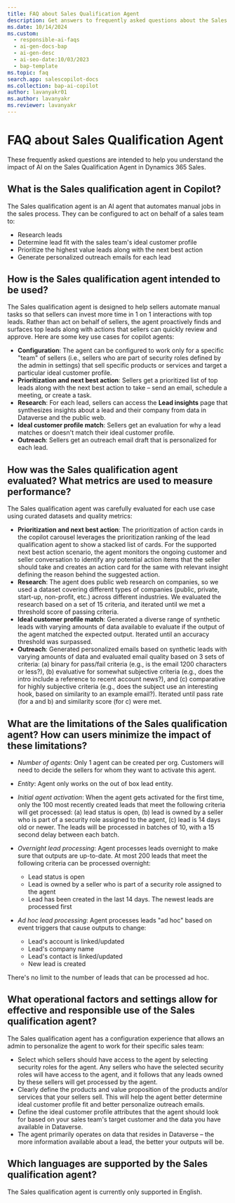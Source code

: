 ```yaml
---
title: FAQ about Sales Qualification Agent
description: Get answers to frequently asked questions about the Sales Qualification Agent in Dynamics 365 Sales, which helps sellers qualify leads and improve sales outcomes.
ms.date: 10/14/2024
ms.custom:
  - responsible-ai-faqs
  - ai-gen-docs-bap
  - ai-gen-desc
  - ai-seo-date:10/03/2023
  - bap-template
ms.topic: faq
search.app: salescopilot-docs
ms.collection: bap-ai-copilot
author: lavanyakr01
ms.author: lavanyakr
ms.reviewer: lavanyakr
---
```


# FAQ about Sales Qualification Agent

These frequently asked questions are intended to help you understand the impact of AI on the Sales Qualification Agent in Dynamics 365 Sales.

## What is the Sales qualification agent in Copilot?

The Sales qualification agent is an AI agent that automates manual jobs in the sales process. They can be configured to act on behalf of a sales team to:

- Research leads
- Determine lead fit with the sales team's ideal customer profile
- Prioritize the highest value leads along with the next best action
- Generate personalized outreach emails for each lead

## How is the Sales qualification agent intended to be used?

The Sales qualification agent is designed to help sellers automate manual tasks so that sellers can invest more time in 1 on 1 interactions with top leads. Rather than act on behalf of sellers, the agent proactively finds and surfaces top leads along with actions that sellers can quickly review and approve. Here are some key use cases for copilot agents:

- **Configuration**: The agent can be configured to work only for a specific "team" of sellers (i.e., sellers who are part of security roles defined by the admin in settings) that sell specific products or services and target a particular ideal customer profile.
- **Prioritization and next best action**: Sellers get a prioritized list of top leads along with the next best action to take – send an email, schedule a meeting, or create a task.
- **Research**: For each lead, sellers can access the **Lead insights** page that synthesizes insights about a lead and their company from data in Dataverse and the public web.
- **Ideal customer profile match**: Sellers get an evaluation for why a lead matches or doesn't match their ideal customer profile.
- **Outreach**: Sellers get an outreach email draft that is personalized for each lead.

## How was the Sales qualification agent evaluated? What metrics are used to measure performance?

The Sales qualification agent was carefully evaluated for each use case using curated datasets and quality metrics:

- **Prioritization and next best action**: The prioritization of action cards in the copilot carousel leverages the prioritization ranking of the lead qualification agent to show a stacked list of cards. For the supported next best action scenario, the agent monitors the ongoing customer and seller conversation to identify any potential action items that the seller should take and creates an action card for the same with relevant insight defining the reason behind the suggested action.
- **Research**: The agent does public web research on companies, so we used a dataset covering different types of companies (public, private, start-up, non-profit, etc.) across different industries. We evaluated the research based on a set of 15 criteria, and iterated until we met a threshold score of passing criteria.
- **Ideal customer profile match**: Generated a diverse range of synthetic leads with varying amounts of data available to evaluate if the output of the agent matched the expected output. Iterated until an accuracy threshold was surpassed.
- **Outreach**: Generated personalized emails based on synthetic leads with varying amounts of data and evaluated email quality based on 3 sets of criteria: (a) binary for pass/fail criteria (e.g., is the email 1200 characters or less?), (b) evaluative for somewhat subjective criteria (e.g., does the intro include a reference to recent account news?), and (c) comparative for highly subjective criteria (e.g., does the subject use an interesting hook, based on similarity to an example email?). Iterated until pass rate (for a and b) and similarity score (for c) were met.

## What are the limitations of the Sales qualification agent? How can users minimize the impact of these limitations?

- *Number of agents*: Only 1 agent can be created per org. Customers will need to decide the sellers for whom they want to activate this agent.
- *Entity*: Agent only works on the out of box lead entity.
- *Initial agent activation*: When the agent gets activated for the first time, only the 100 most recently created leads that meet the following criteria will get processed: (a) lead status is open, (b) lead is owned by a seller who is part of a security role assigned to the agent, (c) lead is 14 days old or newer. The leads will be processed in batches of 10, with a 15 second delay between each batch.
- *Overnight lead processing*: Agent processes leads overnight to make sure that outputs are up-to-date. At most 200 leads that meet the following criteria can be processed overnight:

  - Lead status is open
  - Lead is owned by a seller who is part of a security role assigned to the agent
  - Lead has been created in the last 14 days. The newest leads are processed first

- *Ad hoc lead processing*: Agent processes leads "ad hoc" based on event triggers that cause outputs to change:

  - Lead's account is linked/updated
  - Lead's company name
  - Lead's contact is linked/updated
  - New lead is created

There's no limit to the number of leads that can be processed ad hoc.

## What operational factors and settings allow for effective and responsible use of the Sales qualification agent?

The Sales qualification agent has a configuration experience that allows an admin to personalize the agent to work for their specific sales team:

- Select which sellers should have access to the agent by selecting security roles for the agent. Any sellers who have the selected security roles will have access to the agent, and it follows that any leads owned by these sellers will get processed by the agent.
- Clearly define the products and value proposition of the products and/or services that your sellers sell. This will help the agent better determine ideal customer profile fit and better personalize outreach emails.
- Define the ideal customer profile attributes that the agent should look for based on your sales team's target customer and the data you have available in Dataverse.
- The agent primarily operates on data that resides in Dataverse – the more information available about a lead, the better your outputs will be.

## Which languages are supported by the Sales qualification agent?

The Sales qualification agent is currently only supported in English.